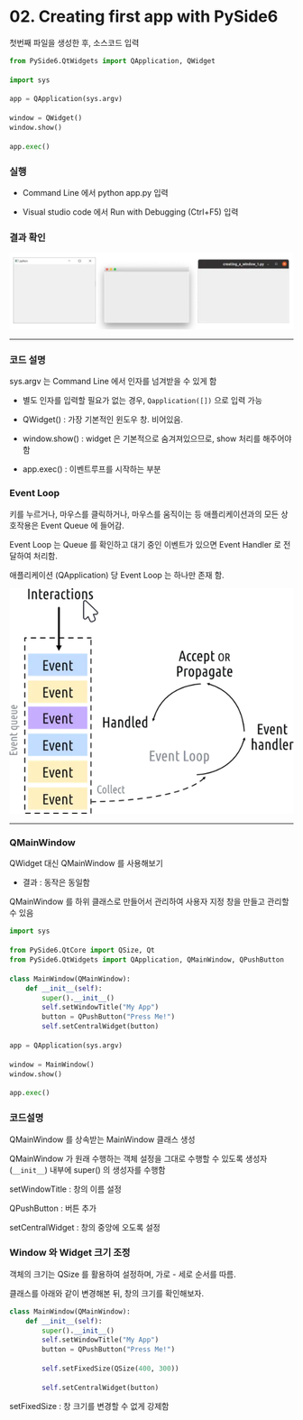 # 02. Creating first app with PySide6

첫번째 파일을 생성한 후, 소스코드 입력

```python
from PySide6.QtWidgets import QApplication, QWidget

import sys

app = QApplication(sys.argv)

window = QWidget()
window.show() 

app.exec()
```

### 실행

- Command Line 에서 python app.py 입력

- Visual studio code 에서 Run with Debugging (Ctrl+F5) 입력

### 결과 확인

![img](../img/2-result.png)

---

### 코드 설명

sys.argv 는 Command Line 에서 인자를 넘겨받을 수 있게 함

- 별도 인자를 입력할 필요가 없는 경우, `Qapplication([])` 으로 입력 가능

- QWidget() : 가장 기본적인 윈도우 창. 비어있음.

- window.show() : widget 은 기본적으로 숨겨져있으므로, show 처리를 해주어야 함

- app.exec() : 이벤트루프를 시작하는 부분

### Event Loop

키를 누르거나, 마우스를 클릭하거나, 마우스를 움직이는 등 애플리케이션과의 모든 상호작용은 Event Queue 에 들어감.

Event Loop 는 Queue 를 확인하고 대기 중인 이벤트가 있으면 Event Handler 로 전달하여 처리함.

애플리케이션 (QApplication) 당 Event Loop 는 하나만 존재 함.

![evnetloop](../img/2-eventloop.webp)

---

### QMainWindow

QWidget 대신 QMainWindow 를 사용해보기

- 결과 : 동작은 동일함

QMainWindow 를 하위 클래스로 만들어서 관리하여 사용자 지정 창을 만들고 관리할 수 있음

```python
import sys

from PySide6.QtCore import QSize, Qt
from PySide6.QtWidgets import QApplication, QMainWindow, QPushButton

class MainWindow(QMainWindow):
    def __init__(self):
        super().__init__()
        self.setWindowTitle("My App")
        button = QPushButton("Press Me!")
        self.setCentralWidget(button)

app = QApplication(sys.argv)

window = MainWindow()
window.show()

app.exec()
```

### 코드설명

QMainWindow 를 상속받는 MainWindow 클래스 생성

QMainWindow 가 원래 수행하는 객체 설정을 그대로 수행할 수 있도록 생성자 (`__init__`) 내부에 super() 의 생성자를 수행함

setWindowTitle : 창의 이름 설정

QPushButton : 버튼 추가

setCentralWidget : 창의 중앙에 오도록 설정

### Window 와 Widget 크기 조정

객체의 크기는 QSize 를 활용하여 설정하며, 가로 - 세로 순서를 따름.

클래스를 아래와 같이 변경해본 뒤, 창의 크기를 확인해보자.

```python
class MainWindow(QMainWindow):
    def __init__(self):
        super().__init__()
        self.setWindowTitle("My App")
        button = QPushButton("Press Me!")

        self.setFixedSize(QSize(400, 300))
        
        self.setCentralWidget(button)
```

setFixedSize : 창 크기를 변경할 수 없게 강제함






